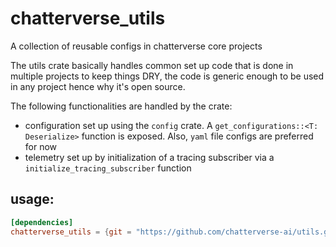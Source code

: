 # chatterverse_utils

A collection of reusable configs in chatterverse core projects

The utils crate basically handles common set up code that is done in multiple projects to keep things DRY, the code is generic enough to be used in any project hence why it's open source.

The following functionalities are handled by the crate:

- configuration set up using the `config` crate. A `get_configurations::<T: Deserialize>` function is exposed. Also, `yaml` file configs are preferred for now
- telemetry set up by initialization of a tracing subscriber via a `initialize_tracing_subscriber` function

## usage:

```toml
[dependencies]
chatterverse_utils = {git = "https://github.com/chatterverse-ai/utils.git}
```